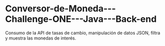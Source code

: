 # Conversor-de-Moneda---Challenge-ONE---Java---Back-end
Consumo de la API de tasas de cambio, manipulación de datos JSON, filtra y muestra las monedas de interés. 

